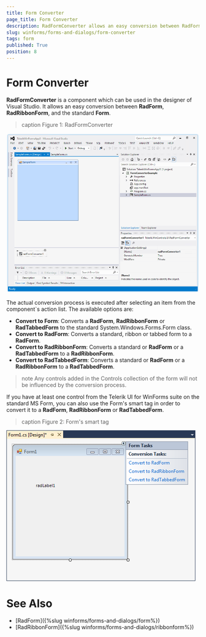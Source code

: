 ```yaml
---
title: Form Converter
page_title: Form Converter
description: RadFormConverter allows an easy conversion between RadForm, RadRibbonForm, and the standard Form.
slug: winforms/forms-and-dialogs/form-converter
tags: form
published: True
position: 8
---
```


# Form Converter

**RadFormConverter** is a component which can be used in the designer of Visual Studio. It allows an easy conversion between **RadForm**, **RadRibbonForm**, and the standard **Form**.

>caption Figure 1: RadFormConverter

![forms-and-dialogs-form-converter 001](images/forms-and-dialogs-form-converter001.gif)

The actual conversion process is executed after selecting an item from the component`s action list. The available options are: 

* **Convert to Form**: Converts a **RadForm**, **RadRibbonForm** or **RadTabbedForm** to the standard System.Windows.Forms.Form class. 
* **Convert to RadForm**: Converts a standard, ribbon or tabbed form to a **RadForm**.
* **Convert to RadRibbonForm**: Converts a standard or **RadForm** or a **RadTabbedForm** to a **RadRibbonForm**.
* **Convert to RadTabbedForm**: Converts a standard or **RadForm** or a **RadRibbonForm** to a **RadTabbedForm**.

>note Any controls added in the Controls collection of the form will not be influenced by the conversion process.

If you have at least one control from the Telerik UI for WinForms suite on the standard MS Form, you can also use the Form's smart tag in order to convert it to a **RadForm**, **RadRibbonForm** or **RadTabbedForm**. 

>caption Figure 2: Form's smart tag

![forms-and-dialogs-form-converter 002](images/forms-and-dialogs-form-converter002.png)

# See Also 

* [RadForm]({%slug winforms/forms-and-dialogs/form%})
* [RadRibbonForm]({%slug winforms/forms-and-dialogs/ribbonform%})
 



